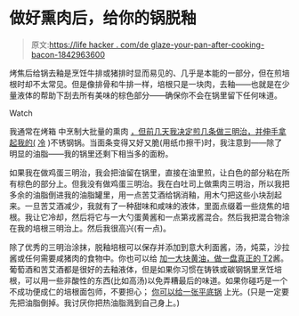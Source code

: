 # 做好熏肉后，给你的锅脱釉

> 原文:[https://life hacker . com/de glaze-your-pan-after-cooking-bacon-1842963600](https://lifehacker.com/deglaze-your-pan-after-cooking-bacon-1842963600)

烤焦后给锅去釉是烹饪牛排或猪排时显而易见的、几乎是本能的一部分，但在煎培根时却不太常见。但是像排骨和牛排一样，培根只是一块肉，去釉——也就是在少量液体的帮助下刮去所有美味的棕色部分——确保你不会在锅里留下任何味道。

Watch

我通常在烤箱 中烹制大批量的熏肉 [，但前几天我决定煎几条做三明治，并伸手拿起我的(](https://lifehacker.com/ditch-the-skillet-fire-up-your-oven-to-cook-perfect-ba-5711834) [冷](https://lifehacker.com/the-secret-to-great-bacon-is-a-cold-pan-1829171657) )不锈钢锅。当面条变得又好又脆(用纸巾擦干)时，我注意到——除了明显的油脂——我的锅里还剩下相当多的面粉。

如果我在做鸡蛋三明治，我会把油留在锅里，直接在油里煎，让白色的部分粘在所有棕色的部分上。但我没有做鸡蛋三明治。我在白吐司上做熏肉三明治，所以我把多余的油脂倒进我的油脂罐里，用一点苦艾酒给锅消釉，用木勺把这些小块刮起来。一旦苦艾酒减少，我就有了一种甜味和咸味的液体，里面点缀着一些烧焦的培根。我让它冷却，然后将它与一大勺蛋黄酱和一点第戎酱混合。然后我把混合物涂在我的培根三明治上。然后我很高兴(有一点)。

除了优秀的三明治涂抹，脱釉培根可以保存并添加到意大利面酱，汤，炖菜，沙拉酱或任何需要咸猪肉的食物中。你也可以给 [加一大块黄油，做一盘真正的 T2](https://skillet.lifehacker.com/the-best-pan-sauce-is-mostly-butter-1841047008)酱。葡萄酒和苦艾酒都是很好的去釉液体，但是如果你习惯在铸铁或碳钢锅里烹饪培根，可以用一些非酸性的东西(比如高汤)以免弄糟最后的味道。如果你碰巧是一个不成功便成仁的培根面包师，不要担心； [你可以给一张平底锅](https://skillet.lifehacker.com/sheet-pans-make-great-pan-sauces-too-1839071667) 上光。(只是一定要先把油脂倒掉。我讨厌你把热油脂溅到自己身上。)